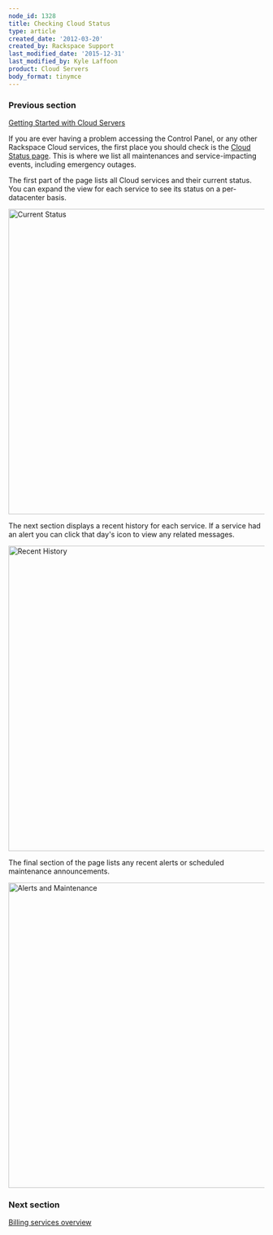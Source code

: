 ```yaml
---
node_id: 1328
title: Checking Cloud Status
type: article
created_date: '2012-03-20'
created_by: Rackspace Support
last_modified_date: '2015-12-31'
last_modified_by: Kyle Laffoon
product: Cloud Servers
body_format: tinymce
---
```


### Previous section

[Getting Started with Cloud
Servers](/how-to/cloud-servers)



If you are ever having a problem accessing the Control Panel, or any
other Rackspace Cloud services, the first place you should check is the
[Cloud Status page](https://status.rackspace.com/).  This is where we
list all maintenances and service-impacting events, including emergency
outages.

The first part of the page lists all Cloud services and their current
status.  You can expand the view for each service to see its status on a
per-datacenter basis.

<img src="https://8026b2e3760e2433679c-fffceaebb8c6ee053c935e8915a3fbe7.ssl.cf2.rackcdn.com/field/image/Google%20ChromeScreenSnapz043.png" alt="Current Status" width="600" />

The next section displays a recent history for each service.  If a
service had an alert you can click that day's icon to view any related
messages.

<img src="https://8026b2e3760e2433679c-fffceaebb8c6ee053c935e8915a3fbe7.ssl.cf2.rackcdn.com/field/image/Google%20ChromeScreenSnapz042.png" alt="Recent History" width="600" />

The final section of the page lists any recent alerts or scheduled
maintenance announcements.

<img src="https://8026b2e3760e2433679c-fffceaebb8c6ee053c935e8915a3fbe7.ssl.cf2.rackcdn.com/field/image/Google%20ChromeScreenSnapz044.png" alt="Alerts and Maintenance" width="600" />



### Next section

[Billing services
overview](/how-to/billing-services-overview)



